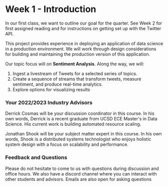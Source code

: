 # Week 1 - Introduction 

In our first class, we want to outline our goal for the quarter. 
See Week 2 for first assigned reading and for instructions on getting set up with the Twitter API.

This project provides experience in deploying an application of data science in a production environment. We will work through design considerations for building and maintaining the production version of this application.

Our topic focus will on **Sentiment Analysis**. Along the way, we will:
1. Ingest a livestream of Tweets for a selected series of topics.
2. Create a sequence of streams that transform tweets, measure sentiment, and produce real-time analytics.
3. Explore options for visualizing results

### Your 2022/2023 Industry Advisors

Derrick Cosmas will be your discussion coordinator in this course. In his own words, Derrick is a recent graduate from UCSD ECE Master's in Data Science. His current work is building automated resource scaling.

Jonathan Shook will be your subject matter expert in this course. In his own words, Shook is a distributed systems technologist who enjoys holistic system design with a focus on scalability and performance.

### Feedback and Questions

Please do not hesitate to come to us with questions during discussion and office hours. We also have a discord channel where you can interact with other students and advisors. Emails are also open for asking questions

